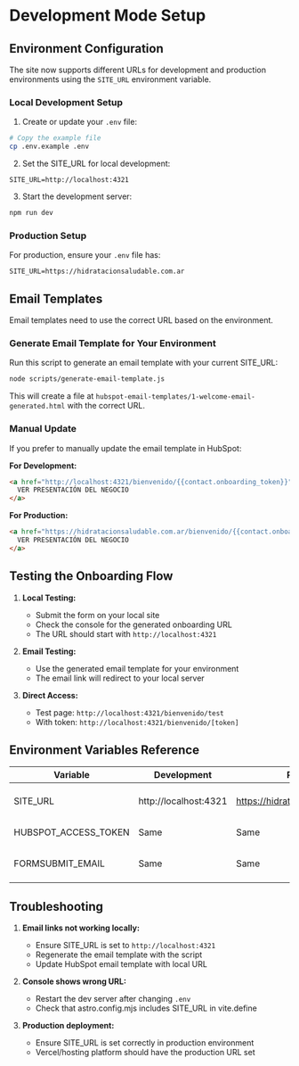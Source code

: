 # Development Mode Setup

## Environment Configuration

The site now supports different URLs for development and production environments using the `SITE_URL` environment variable.

### Local Development Setup

1. Create or update your `.env` file:
```bash
# Copy the example file
cp .env.example .env
```

2. Set the SITE_URL for local development:
```env
SITE_URL=http://localhost:4321
```

3. Start the development server:
```bash
npm run dev
```

### Production Setup

For production, ensure your `.env` file has:
```env
SITE_URL=https://hidratacionsaludable.com.ar
```

## Email Templates

Email templates need to use the correct URL based on the environment.

### Generate Email Template for Your Environment

Run this script to generate an email template with your current SITE_URL:
```bash
node scripts/generate-email-template.js
```

This will create a file at `hubspot-email-templates/1-welcome-email-generated.html` with the correct URL.

### Manual Update

If you prefer to manually update the email template in HubSpot:

**For Development:**
```html
<a href="http://localhost:4321/bienvenido/{{contact.onboarding_token}}">
  VER PRESENTACIÓN DEL NEGOCIO
</a>
```

**For Production:**
```html
<a href="https://hidratacionsaludable.com.ar/bienvenido/{{contact.onboarding_token}}">
  VER PRESENTACIÓN DEL NEGOCIO
</a>
```

## Testing the Onboarding Flow

1. **Local Testing:**
   - Submit the form on your local site
   - Check the console for the generated onboarding URL
   - The URL should start with `http://localhost:4321`

2. **Email Testing:**
   - Use the generated email template for your environment
   - The email link will redirect to your local server

3. **Direct Access:**
   - Test page: `http://localhost:4321/bienvenido/test`
   - With token: `http://localhost:4321/bienvenido/[token]`

## Environment Variables Reference

| Variable | Development | Production | Description |
|----------|-------------|------------|-------------|
| SITE_URL | http://localhost:4321 | https://hidratacionsaludable.com.ar | Base URL for email links |
| HUBSPOT_ACCESS_TOKEN | Same | Same | HubSpot API token |
| FORMSUBMIT_EMAIL | Same | Same | Email for form submissions |

## Troubleshooting

1. **Email links not working locally:**
   - Ensure SITE_URL is set to `http://localhost:4321`
   - Regenerate the email template with the script
   - Update HubSpot email template with local URL

2. **Console shows wrong URL:**
   - Restart the dev server after changing `.env`
   - Check that astro.config.mjs includes SITE_URL in vite.define

3. **Production deployment:**
   - Ensure SITE_URL is set correctly in production environment
   - Vercel/hosting platform should have the production URL set